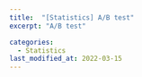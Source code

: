 ```yaml
---
title:  "[Statistics] A/B test"
excerpt: "A/B test"

categories:
  - Statistics
last_modified_at: 2022-03-15
---
```

